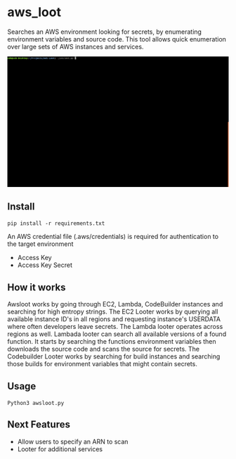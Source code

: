 # aws_loot

Searches an AWS environment looking for secrets, by enumerating environment variables and source code. This tool allows quick enumeration over large sets of AWS instances and services.

![](screenshot/tool.gif)

## Install

```
pip install -r requirements.txt
```
An AWS credential file (.aws/credentials) is required for authentication to the target environment
   - Access Key
   - Access Key Secret 

## How it works

Awsloot works by going through EC2, Lambda, CodeBuilder instances and searching for high entropy strings. The EC2 Looter works by querying all available instance ID's in all regions and requesting instance's USERDATA where often developers leave secrets. 
The Lambda looter operates across regions as well. Lambada looter can search all available versions of a found function. 
It starts by searching the functions environment variables then downloads the source code and scans the source for secrets. 
The Codebuilder Looter works by searching for build instances and searching those builds for environment variables that might contain secrets.

## Usage
```
Python3 awsloot.py 
```
 
## Next Features
  - Allow users to specify an ARN to scan
  - Looter for additional services 

  


